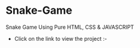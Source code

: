 # Snake-Game
Snake Game  Using Pure HTML, CSS &amp; JAVASCRIPT

* Click on the link to view the project :-
